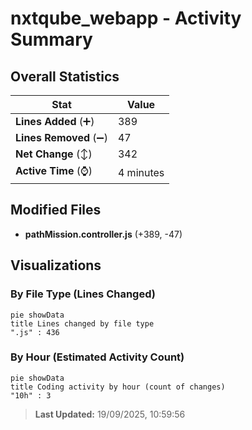 # nxtqube_webapp - Activity Summary 

## Overall Statistics

| Stat                   | Value                                                             |
| ---------------------- | ----------------------------------------------------------------- |
| **Lines Added** (➕)   | 389                                          |
| **Lines Removed** (➖) | 47                                        |
| **Net Change** (↕)    | 342                |
| **Active Time** (⌚)   | 4 minutes |


## Modified Files
- **pathMission.controller.js** (+389, -47)

## Visualizations

### By File Type (Lines Changed)

```mermaid
pie showData
title Lines changed by file type
".js" : 436
```

### By Hour (Estimated Activity Count)

```mermaid
pie showData
title Coding activity by hour (count of changes)
"10h" : 3
```


> **Last Updated:** 19/09/2025, 10:59:56